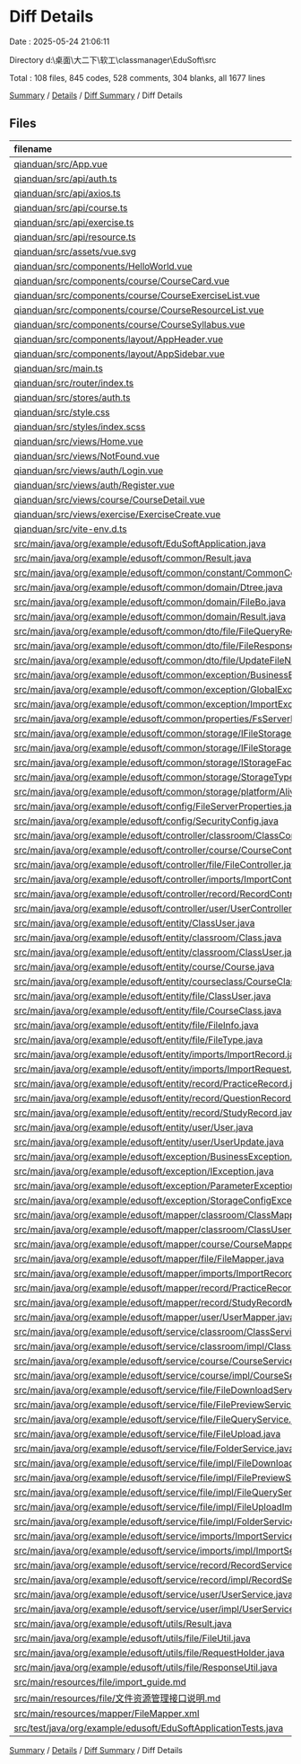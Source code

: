 # Diff Details

Date : 2025-05-24 21:06:11

Directory d:\\桌面\\大二下\\软工\\classmanager\\EduSoft\\src

Total : 108 files,  845 codes, 528 comments, 304 blanks, all 1677 lines

[Summary](results.md) / [Details](details.md) / [Diff Summary](diff.md) / Diff Details

## Files
| filename | language | code | comment | blank | total |
| :--- | :--- | ---: | ---: | ---: | ---: |
| [qianduan/src/App.vue](/qianduan/src/App.vue) | vue | -38 | 0 | -6 | -44 |
| [qianduan/src/api/auth.ts](/qianduan/src/api/auth.ts) | TypeScript | -31 | -5 | -6 | -42 |
| [qianduan/src/api/axios.ts](/qianduan/src/api/axios.ts) | TypeScript | -39 | -10 | -10 | -59 |
| [qianduan/src/api/course.ts](/qianduan/src/api/course.ts) | TypeScript | -54 | -10 | -13 | -77 |
| [qianduan/src/api/exercise.ts](/qianduan/src/api/exercise.ts) | TypeScript | -58 | -11 | -12 | -81 |
| [qianduan/src/api/resource.ts](/qianduan/src/api/resource.ts) | TypeScript | -54 | -6 | -11 | -71 |
| [qianduan/src/assets/vue.svg](/qianduan/src/assets/vue.svg) | XML | -1 | 0 | 0 | -1 |
| [qianduan/src/components/HelloWorld.vue](/qianduan/src/components/HelloWorld.vue) | vue | -35 | 0 | -7 | -42 |
| [qianduan/src/components/course/CourseCard.vue](/qianduan/src/components/course/CourseCard.vue) | vue | -108 | 0 | -19 | -127 |
| [qianduan/src/components/course/CourseExerciseList.vue](/qianduan/src/components/course/CourseExerciseList.vue) | vue | -286 | 0 | -45 | -331 |
| [qianduan/src/components/course/CourseResourceList.vue](/qianduan/src/components/course/CourseResourceList.vue) | vue | -512 | -3 | -86 | -601 |
| [qianduan/src/components/course/CourseSyllabus.vue](/qianduan/src/components/course/CourseSyllabus.vue) | vue | -87 | 0 | -14 | -101 |
| [qianduan/src/components/layout/AppHeader.vue](/qianduan/src/components/layout/AppHeader.vue) | vue | -150 | 0 | -29 | -179 |
| [qianduan/src/components/layout/AppSidebar.vue](/qianduan/src/components/layout/AppSidebar.vue) | vue | -167 | 0 | -21 | -188 |
| [qianduan/src/main.ts](/qianduan/src/main.ts) | TypeScript | -9 | 0 | -1 | -10 |
| [qianduan/src/router/index.ts](/qianduan/src/router/index.ts) | TypeScript | -78 | -72 | -6 | -156 |
| [qianduan/src/stores/auth.ts](/qianduan/src/stores/auth.ts) | TypeScript | -82 | -11 | -19 | -112 |
| [qianduan/src/style.css](/qianduan/src/style.css) | CSS | -70 | 0 | -10 | -80 |
| [qianduan/src/styles/index.scss](/qianduan/src/styles/index.scss) | SCSS | -195 | -17 | -36 | -248 |
| [qianduan/src/views/Home.vue](/qianduan/src/views/Home.vue) | vue | -139 | 0 | -18 | -157 |
| [qianduan/src/views/NotFound.vue](/qianduan/src/views/NotFound.vue) | vue | -17 | 0 | -1 | -18 |
| [qianduan/src/views/auth/Login.vue](/qianduan/src/views/auth/Login.vue) | vue | -142 | 0 | -24 | -166 |
| [qianduan/src/views/auth/Register.vue](/qianduan/src/views/auth/Register.vue) | vue | -195 | 0 | -29 | -224 |
| [qianduan/src/views/course/CourseDetail.vue](/qianduan/src/views/course/CourseDetail.vue) | vue | -172 | -6 | -27 | -205 |
| [qianduan/src/views/exercise/ExerciseCreate.vue](/qianduan/src/views/exercise/ExerciseCreate.vue) | vue | -677 | -7 | -100 | -784 |
| [qianduan/src/vite-env.d.ts](/qianduan/src/vite-env.d.ts) | TypeScript | 0 | -1 | -1 | -2 |
| [src/main/java/org/example/edusoft/EduSoftApplication.java](/src/main/java/org/example/edusoft/EduSoftApplication.java) | Java | 16 | 1 | 6 | 23 |
| [src/main/java/org/example/edusoft/common/Result.java](/src/main/java/org/example/edusoft/common/Result.java) | Java | 24 | 0 | 5 | 29 |
| [src/main/java/org/example/edusoft/common/constant/CommonConstant.java](/src/main/java/org/example/edusoft/common/constant/CommonConstant.java) | Java | 20 | 45 | 17 | 82 |
| [src/main/java/org/example/edusoft/common/domain/Dtree.java](/src/main/java/org/example/edusoft/common/domain/Dtree.java) | Java | 13 | 19 | 10 | 42 |
| [src/main/java/org/example/edusoft/common/domain/FileBo.java](/src/main/java/org/example/edusoft/common/domain/FileBo.java) | Java | 62 | 67 | 25 | 154 |
| [src/main/java/org/example/edusoft/common/domain/Result.java](/src/main/java/org/example/edusoft/common/domain/Result.java) | Java | 33 | 6 | 12 | 51 |
| [src/main/java/org/example/edusoft/common/dto/file/FileQueryRequest.java](/src/main/java/org/example/edusoft/common/dto/file/FileQueryRequest.java) | Java | 10 | 0 | 1 | 11 |
| [src/main/java/org/example/edusoft/common/dto/file/FileResponseDTO.java](/src/main/java/org/example/edusoft/common/dto/file/FileResponseDTO.java) | Java | 16 | 1 | 2 | 19 |
| [src/main/java/org/example/edusoft/common/dto/file/UpdateFileNameDTO.java](/src/main/java/org/example/edusoft/common/dto/file/UpdateFileNameDTO.java) | Java | 17 | 4 | 10 | 31 |
| [src/main/java/org/example/edusoft/common/exception/BusinessException.java](/src/main/java/org/example/edusoft/common/exception/BusinessException.java) | Java | 15 | 0 | 4 | 19 |
| [src/main/java/org/example/edusoft/common/exception/GlobalExceptionHandler.java](/src/main/java/org/example/edusoft/common/exception/GlobalExceptionHandler.java) | Java | 15 | 0 | 4 | 19 |
| [src/main/java/org/example/edusoft/common/exception/ImportException.java](/src/main/java/org/example/edusoft/common/exception/ImportException.java) | Java | 20 | 0 | 5 | 25 |
| [src/main/java/org/example/edusoft/common/properties/FsServerProperties.java](/src/main/java/org/example/edusoft/common/properties/FsServerProperties.java) | Java | 43 | 15 | 29 | 87 |
| [src/main/java/org/example/edusoft/common/storage/IFileStorage.java](/src/main/java/org/example/edusoft/common/storage/IFileStorage.java) | Java | 15 | 40 | 11 | 66 |
| [src/main/java/org/example/edusoft/common/storage/IFileStorageProvider.java](/src/main/java/org/example/edusoft/common/storage/IFileStorageProvider.java) | Java | 4 | 6 | 2 | 12 |
| [src/main/java/org/example/edusoft/common/storage/IStorageFactory.java](/src/main/java/org/example/edusoft/common/storage/IStorageFactory.java) | Java | 22 | 12 | 6 | 40 |
| [src/main/java/org/example/edusoft/common/storage/StorageType.java](/src/main/java/org/example/edusoft/common/storage/StorageType.java) | Java | 4 | 21 | 3 | 28 |
| [src/main/java/org/example/edusoft/common/storage/platform/AliyunOssStorage.java](/src/main/java/org/example/edusoft/common/storage/platform/AliyunOssStorage.java) | Java | 134 | 15 | 15 | 164 |
| [src/main/java/org/example/edusoft/config/FileServerProperties.java](/src/main/java/org/example/edusoft/config/FileServerProperties.java) | Java | 50 | 4 | 16 | 70 |
| [src/main/java/org/example/edusoft/config/SecurityConfig.java](/src/main/java/org/example/edusoft/config/SecurityConfig.java) | Java | 18 | 0 | 7 | 25 |
| [src/main/java/org/example/edusoft/controller/classroom/ClassController.java](/src/main/java/org/example/edusoft/controller/classroom/ClassController.java) | Java | 139 | 0 | 18 | 157 |
| [src/main/java/org/example/edusoft/controller/course/CourseController.java](/src/main/java/org/example/edusoft/controller/course/CourseController.java) | Java | 74 | 0 | 9 | 83 |
| [src/main/java/org/example/edusoft/controller/file/FileController.java](/src/main/java/org/example/edusoft/controller/file/FileController.java) | Java | 101 | 37 | 17 | 155 |
| [src/main/java/org/example/edusoft/controller/imports/ImportController.java](/src/main/java/org/example/edusoft/controller/imports/ImportController.java) | Java | 57 | 1 | 9 | 67 |
| [src/main/java/org/example/edusoft/controller/record/RecordController.java](/src/main/java/org/example/edusoft/controller/record/RecordController.java) | Java | 201 | 22 | 22 | 245 |
| [src/main/java/org/example/edusoft/controller/user/UserController.java](/src/main/java/org/example/edusoft/controller/user/UserController.java) | Java | 185 | 36 | 15 | 236 |
| [src/main/java/org/example/edusoft/entity/ClassUser.java](/src/main/java/org/example/edusoft/entity/ClassUser.java) | Java | 25 | 6 | 8 | 39 |
| [src/main/java/org/example/edusoft/entity/classroom/Class.java](/src/main/java/org/example/edusoft/entity/classroom/Class.java) | Java | 23 | 0 | 5 | 28 |
| [src/main/java/org/example/edusoft/entity/classroom/ClassUser.java](/src/main/java/org/example/edusoft/entity/classroom/ClassUser.java) | Java | 11 | 0 | 2 | 13 |
| [src/main/java/org/example/edusoft/entity/course/Course.java](/src/main/java/org/example/edusoft/entity/course/Course.java) | Java | 30 | 0 | 9 | 39 |
| [src/main/java/org/example/edusoft/entity/courseclass/CourseClass.java](/src/main/java/org/example/edusoft/entity/courseclass/CourseClass.java) | Java | 13 | 4 | 6 | 23 |
| [src/main/java/org/example/edusoft/entity/file/ClassUser.java](/src/main/java/org/example/edusoft/entity/file/ClassUser.java) | Java | 25 | 6 | 8 | 39 |
| [src/main/java/org/example/edusoft/entity/file/CourseClass.java](/src/main/java/org/example/edusoft/entity/file/CourseClass.java) | Java | 13 | 4 | 6 | 23 |
| [src/main/java/org/example/edusoft/entity/file/FileInfo.java](/src/main/java/org/example/edusoft/entity/file/FileInfo.java) | Java | 42 | 7 | 8 | 57 |
| [src/main/java/org/example/edusoft/entity/file/FileType.java](/src/main/java/org/example/edusoft/entity/file/FileType.java) | Java | 18 | 6 | 4 | 28 |
| [src/main/java/org/example/edusoft/entity/imports/ImportRecord.java](/src/main/java/org/example/edusoft/entity/imports/ImportRecord.java) | Java | 37 | 0 | 11 | 48 |
| [src/main/java/org/example/edusoft/entity/imports/ImportRequest.java](/src/main/java/org/example/edusoft/entity/imports/ImportRequest.java) | Java | 12 | 0 | 2 | 14 |
| [src/main/java/org/example/edusoft/entity/record/PracticeRecord.java](/src/main/java/org/example/edusoft/entity/record/PracticeRecord.java) | Java | 23 | 1 | 1 | 25 |
| [src/main/java/org/example/edusoft/entity/record/QuestionRecord.java](/src/main/java/org/example/edusoft/entity/record/QuestionRecord.java) | Java | 20 | 0 | 1 | 21 |
| [src/main/java/org/example/edusoft/entity/record/StudyRecord.java](/src/main/java/org/example/edusoft/entity/record/StudyRecord.java) | Java | 20 | 1 | 2 | 23 |
| [src/main/java/org/example/edusoft/entity/user/User.java](/src/main/java/org/example/edusoft/entity/user/User.java) | Java | 46 | 0 | 10 | 56 |
| [src/main/java/org/example/edusoft/entity/user/UserUpdate.java](/src/main/java/org/example/edusoft/entity/user/UserUpdate.java) | Java | 14 | 2 | 4 | 20 |
| [src/main/java/org/example/edusoft/exception/BusinessException.java](/src/main/java/org/example/edusoft/exception/BusinessException.java) | Java | 33 | 4 | 9 | 46 |
| [src/main/java/org/example/edusoft/exception/IException.java](/src/main/java/org/example/edusoft/exception/IException.java) | Java | 22 | 6 | 9 | 37 |
| [src/main/java/org/example/edusoft/exception/ParameterException.java](/src/main/java/org/example/edusoft/exception/ParameterException.java) | Java | 31 | 6 | 9 | 46 |
| [src/main/java/org/example/edusoft/exception/StorageConfigException.java](/src/main/java/org/example/edusoft/exception/StorageConfigException.java) | Java | 12 | 6 | 6 | 24 |
| [src/main/java/org/example/edusoft/mapper/classroom/ClassMapper.java](/src/main/java/org/example/edusoft/mapper/classroom/ClassMapper.java) | Java | 22 | 0 | 5 | 27 |
| [src/main/java/org/example/edusoft/mapper/classroom/ClassUserMapper.java](/src/main/java/org/example/edusoft/mapper/classroom/ClassUserMapper.java) | Java | 17 | 0 | 5 | 22 |
| [src/main/java/org/example/edusoft/mapper/course/CourseMapper.java](/src/main/java/org/example/edusoft/mapper/course/CourseMapper.java) | Java | 13 | 0 | 3 | 16 |
| [src/main/java/org/example/edusoft/mapper/file/FileMapper.java](/src/main/java/org/example/edusoft/mapper/file/FileMapper.java) | Java | 45 | 31 | 24 | 100 |
| [src/main/java/org/example/edusoft/mapper/imports/ImportRecordMapper.java](/src/main/java/org/example/edusoft/mapper/imports/ImportRecordMapper.java) | Java | 11 | 0 | 3 | 14 |
| [src/main/java/org/example/edusoft/mapper/record/PracticeRecordMapper.java](/src/main/java/org/example/edusoft/mapper/record/PracticeRecordMapper.java) | Java | 222 | 0 | 12 | 234 |
| [src/main/java/org/example/edusoft/mapper/record/StudyRecordMapper.java](/src/main/java/org/example/edusoft/mapper/record/StudyRecordMapper.java) | Java | 43 | 0 | 5 | 48 |
| [src/main/java/org/example/edusoft/mapper/user/UserMapper.java](/src/main/java/org/example/edusoft/mapper/user/UserMapper.java) | Java | 34 | 0 | 7 | 41 |
| [src/main/java/org/example/edusoft/service/classroom/ClassService.java](/src/main/java/org/example/edusoft/service/classroom/ClassService.java) | Java | 21 | 28 | 15 | 64 |
| [src/main/java/org/example/edusoft/service/classroom/impl/ClassServiceImpl.java](/src/main/java/org/example/edusoft/service/classroom/impl/ClassServiceImpl.java) | Java | 243 | 15 | 39 | 297 |
| [src/main/java/org/example/edusoft/service/course/CourseService.java](/src/main/java/org/example/edusoft/service/course/CourseService.java) | Java | 10 | 5 | 6 | 21 |
| [src/main/java/org/example/edusoft/service/course/impl/CourseServiceImpl.java](/src/main/java/org/example/edusoft/service/course/impl/CourseServiceImpl.java) | Java | 83 | 10 | 20 | 113 |
| [src/main/java/org/example/edusoft/service/file/FileDownloadService.java](/src/main/java/org/example/edusoft/service/file/FileDownloadService.java) | Java | 5 | 3 | 3 | 11 |
| [src/main/java/org/example/edusoft/service/file/FilePreviewService.java](/src/main/java/org/example/edusoft/service/file/FilePreviewService.java) | Java | 5 | 0 | 3 | 8 |
| [src/main/java/org/example/edusoft/service/file/FileQueryService.java](/src/main/java/org/example/edusoft/service/file/FileQueryService.java) | Java | 16 | 9 | 9 | 34 |
| [src/main/java/org/example/edusoft/service/file/FileUpload.java](/src/main/java/org/example/edusoft/service/file/FileUpload.java) | Java | 10 | 3 | 4 | 17 |
| [src/main/java/org/example/edusoft/service/file/FolderService.java](/src/main/java/org/example/edusoft/service/file/FolderService.java) | Java | 6 | 6 | 5 | 17 |
| [src/main/java/org/example/edusoft/service/file/impl/FileDownloadServiceImpl.java](/src/main/java/org/example/edusoft/service/file/impl/FileDownloadServiceImpl.java) | Java | 61 | 7 | 12 | 80 |
| [src/main/java/org/example/edusoft/service/file/impl/FilePreviewServiceImpl.java](/src/main/java/org/example/edusoft/service/file/impl/FilePreviewServiceImpl.java) | Java | 38 | 2 | 7 | 47 |
| [src/main/java/org/example/edusoft/service/file/impl/FileQueryServiceImpl.java](/src/main/java/org/example/edusoft/service/file/impl/FileQueryServiceImpl.java) | Java | 92 | 5 | 15 | 112 |
| [src/main/java/org/example/edusoft/service/file/impl/FileUploadImpl.java](/src/main/java/org/example/edusoft/service/file/impl/FileUploadImpl.java) | Java | 200 | 27 | 31 | 258 |
| [src/main/java/org/example/edusoft/service/file/impl/FolderServiceImpl.java](/src/main/java/org/example/edusoft/service/file/impl/FolderServiceImpl.java) | Java | 49 | 5 | 6 | 60 |
| [src/main/java/org/example/edusoft/service/imports/ImportService.java](/src/main/java/org/example/edusoft/service/imports/ImportService.java) | Java | 9 | 3 | 4 | 16 |
| [src/main/java/org/example/edusoft/service/imports/impl/ImportServiceImpl.java](/src/main/java/org/example/edusoft/service/imports/impl/ImportServiceImpl.java) | Java | 109 | 4 | 20 | 133 |
| [src/main/java/org/example/edusoft/service/record/RecordService.java](/src/main/java/org/example/edusoft/service/record/RecordService.java) | Java | 16 | 0 | 1 | 17 |
| [src/main/java/org/example/edusoft/service/record/impl/RecordServiceImpl.java](/src/main/java/org/example/edusoft/service/record/impl/RecordServiceImpl.java) | Java | 299 | 31 | 41 | 371 |
| [src/main/java/org/example/edusoft/service/user/UserService.java](/src/main/java/org/example/edusoft/service/user/UserService.java) | Java | 8 | 0 | 6 | 14 |
| [src/main/java/org/example/edusoft/service/user/impl/UserServiceImpl.java](/src/main/java/org/example/edusoft/service/user/impl/UserServiceImpl.java) | Java | 33 | 1 | 3 | 37 |
| [src/main/java/org/example/edusoft/utils/Result.java](/src/main/java/org/example/edusoft/utils/Result.java) | Java | 37 | 0 | 9 | 46 |
| [src/main/java/org/example/edusoft/utils/file/FileUtil.java](/src/main/java/org/example/edusoft/utils/file/FileUtil.java) | Java | 149 | 32 | 19 | 200 |
| [src/main/java/org/example/edusoft/utils/file/RequestHolder.java](/src/main/java/org/example/edusoft/utils/file/RequestHolder.java) | Java | 33 | 16 | 10 | 59 |
| [src/main/java/org/example/edusoft/utils/file/ResponseUtil.java](/src/main/java/org/example/edusoft/utils/file/ResponseUtil.java) | Java | 20 | 13 | 5 | 38 |
| [src/main/resources/file/import\_guide.md](/src/main/resources/file/import_guide.md) | Markdown | 99 | 0 | 20 | 119 |
| [src/main/resources/file/文件资源管理接口说明.md](/src/main/resources/file/%E6%96%87%E4%BB%B6%E8%B5%84%E6%BA%90%E7%AE%A1%E7%90%86%E6%8E%A5%E5%8F%A3%E8%AF%B4%E6%98%8E.md) | Markdown | 208 | 0 | 46 | 254 |
| [src/main/resources/mapper/FileMapper.xml](/src/main/resources/mapper/FileMapper.xml) | XML | 188 | 20 | 27 | 235 |
| [src/test/java/org/example/edusoft/EduSoftApplicationTests.java](/src/test/java/org/example/edusoft/EduSoftApplicationTests.java) | Java | 9 | 0 | 5 | 14 |

[Summary](results.md) / [Details](details.md) / [Diff Summary](diff.md) / Diff Details